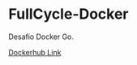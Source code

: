 # FullCycle-Docker

Desafio Docker Go.

[Dockerhub Link](https://hub.docker.com/r/quirogabriel/fullcycle)
